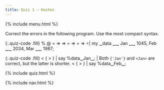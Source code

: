 ```yaml
---
title: Quiz 1 — Hashes
---
```


{% include menu.html %}

Correct the errors in the following program. Use the most compact syntax.

{:.quiz-code .fill}
% @ = => => = => = => =| my ␣data ␣␣ Jan ␣␣ 1045, Feb ␣␣ 2034, Mar ␣␣ 1987;

{:.quiz-code .fill}
< { > } | say %data␣Jan␣; | Both `{'Jan'}` and `<Jan>` are correct, but the latter is shorter.
< { > } | say %data␣Feb␣;

{% include quiz.html %}

{% include nav.html %}